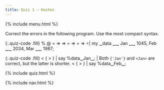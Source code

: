 ```yaml
---
title: Quiz 1 — Hashes
---
```


{% include menu.html %}

Correct the errors in the following program. Use the most compact syntax.

{:.quiz-code .fill}
% @ = => => = => = => =| my ␣data ␣␣ Jan ␣␣ 1045, Feb ␣␣ 2034, Mar ␣␣ 1987;

{:.quiz-code .fill}
< { > } | say %data␣Jan␣; | Both `{'Jan'}` and `<Jan>` are correct, but the latter is shorter.
< { > } | say %data␣Feb␣;

{% include quiz.html %}

{% include nav.html %}